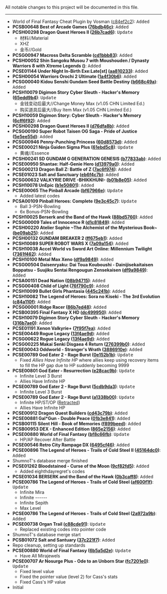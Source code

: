 All notable changes to this project will be documented in this file.
***	
* World of Final Fantasy Cheat Plugin by Vosman ([c84ef2c2](https://github.com/r0ah/vitacheat/commit/c84ef2c2e1d4b9aee928f1527cfd5558752a5042)): <kbd>Added</kbd>
* **PCSB00648 Best of Arcade Games ([76bdb46c](https://github.com/r0ah/vitacheat/commit/76bdb46c150ffcd9d81b9be48537caaf24887d61))**: <kbd>Added</kbd>
* **PCSH00298 Dragon Quest Heroes II ([26b7cad6](https://github.com/r0ah/vitacheat/commit/26b7cad6a40bc57a2fc7d88749a02e8e87b132b4))**: <kbd>Update</kbd>
   * 材料//Material
   * XHZ
   * 金币//Gold
* **PCSG00947 Macross Delta Scramble ([cd1bbb83](https://github.com/r0ah/vitacheat/commit/cd1bbb83af9ac87979e971017c8b390c3cf68d79))**: <kbd>Added</kbd>
* **PCSH00052 Shin Sangoku Musou 7 with Moushouden / Dynasty Warriors 8 with Xtreme Legends ([](https://github.com/r0ah/vitacheat/commit/))**: <kbd>Added</kbd>
* **PCSE01144 Under Night In-Birth Exe:Late[st] ([aa810233](https://github.com/r0ah/vitacheat/commit/aa810233eae7140348d1c207aaa3b740854d7e88))**: <kbd>Added</kbd>
* **PCSH00054 Warriors Orochi 2 Ultimate ([1a4f30b6](https://github.com/r0ah/vitacheat/commit/1a4f30b60966c623b53d0d62a6927a9cb7d5e76e))**: <kbd>Added</kbd>
* **PCSG00040 Kidou Senshi Gundam Seed Battle Destiny ([b668c49a](https://github.com/r0ah/vitacheat/commit/b668c49a78457de92c30f1311ed900bb3102267c))**: <kbd>Added</kbd>
* **PCSH10079 Digimon Story Cyber Sleuth - Hacker's Memory ([65edd9b4](https://github.com/r0ah/vitacheat/commit/65edd9b4fe5de25330b8eed043d088a5f731d2c8))**: <kbd>Update</kbd>
   * 金钱变动后最大//Change Money Max (v1.05 CHN Limited Ed.)
   * 购买道具后最大//Buy Item Max (v1.05 CHN Limited Ed.)
* **PCSH10059 Digimon Story: Cyber Sleuth - Hacker's Memory ([6cff6f92](https://github.com/r0ah/vitacheat/commit/6cff6f9256c68269c92de0c7c4fa6e5869b60189))**: <kbd>Added</kbd>
* **PCSH00298 Dragon Quest Heroes II ([d76dfa8b](https://github.com/r0ah/vitacheat/commit/d76dfa8ba000dad1cee63db0122ab51296594d48))**: <kbd>Added</kbd>
* **PCSG00190 Super Robot Taisen OG Saga - Pride of Justice ([5e5ee55d](https://github.com/r0ah/vitacheat/commit/5e5ee55d7651521c25986907e8a265b695a625ad))**: <kbd>Added</kbd>
* **PCSG00946 Penny-Punching Princess ([60d8573d](https://github.com/r0ah/vitacheat/commit/60d8573d0e328c828d02da7af6abae4dbf493067))**: <kbd>Added</kbd>
* **PCSE00021 Ninja Gaiden Sigma Plus ([61ebd5c8](https://github.com/r0ah/vitacheat/commit/61ebd5c877f46e18e4479f7903cc620f1c3f8df6))**: <kbd>Update</kbd>
   * 黄魂//Essence
* **PCSH00241 SD GUNDAM G GENERATION GENESIS ([b77833ab](https://github.com/r0ah/vitacheat/commit/b77833ab0b10a2562aca5ce6eda4c09bbd30a354))**: <kbd>Added</kbd>
* **PCSE00950 Shantae: Half-Genie Hero ([d13979a0](https://github.com/r0ah/vitacheat/commit/d13979a03b73b5470208f0a5d8cca5b9b0a82d37))**: <kbd>Added</kbd>
* **PCSG00213 Dragon Ball Z: Battle of Z ([7ac6f974](https://github.com/r0ah/vitacheat/commit/7ac6f974b4847773585cba57ee02617ef2e54d18))**: <kbd>Added</kbd>
* **PCSE01023 Salt and Sanctuary ([eb6f4c7b](https://github.com/r0ah/vitacheat/commit/eb6f4c7bca9425e0bf2476454d5c2c3a7e613341))**: <kbd>Added</kbd>
* **PCSG00632 VALKYRIE DRIVE -BHIKKHUNI- ([b01b8e05](https://github.com/r0ah/vitacheat/commit/b01b8e05809b1230474a2646a4e5614561d476ad))**: <kbd>Added</kbd>
* **PCSH10078 UnEpic ([b1e50801](https://github.com/r0ah/vitacheat/commit/b1e50801eab6e23377627fca6ed62e9569a55d5d))**: <kbd>Added</kbd>
* **PCSE00065 The Pinball Arcade ([bf67966e](https://github.com/r0ah/vitacheat/commit/bf67966eebef1b5d4695b6316daa81e1bd4c8d23))**: <kbd>Update</kbd>
   * Added latest codes
* **PCSA00109 Pinball Heroes: Complete ([9e3c45c7](https://github.com/r0ah/vitacheat/commit/9e3c45c7885d98709101ac3605dfb18e52ad8451))**: <kbd>Update</kbd>
   * Ball 3-PSN-Bowling
   * 6x Bonus-PSN-Bowling
* **PCSH10025 Berserk and the Band of the Hawk ([88bd5760](https://github.com/r0ah/vitacheat/commit/88bd57602d7a3c9d8711131de6bee722456fdc24))**: <kbd>Added</kbd>
* **PCSG00009 Tales of Innocence R ([d1c81849](https://github.com/r0ah/vitacheat/commit/d1c81849e2538d43b1196ec1874874180b599e5b))**: <kbd>Added</kbd>
* **PCSH00220 Atelier Sophie ~The Alchemist of the Mysterious Book~ ([be09ab25](https://github.com/r0ah/vitacheat/commit/be09ab257a0d2f38d46ad021c0e0babc49bf8973))**: <kbd>Added</kbd>
* **PCSH00132 GUNDAM BREAKER 2 ([ff675eb1](https://github.com/r0ah/vitacheat/commit/ff675eb1e6109aa9ae8fafc751b19305898992ce))**: <kbd>Added</kbd>
* **PCSH10089 SUPER ROBOT WARS X ([7a09a154](https://github.com/r0ah/vitacheat/commit/7a09a154aa5cce735984e40e8fb5bdf7c1c4f7f3))**: <kbd>Added</kbd>
* **PCSH10038 Accel World vs Sword Art Online: Millennium Twilight ([7361f462](https://github.com/r0ah/vitacheat/commit/7361f462630a77425c1f236280af3a0f07e61ef7))**: <kbd>Added</kbd>
* **PCSH10100 Metal Max Xeno ([df9a9849](https://github.com/r0ah/vitacheat/commit/df9a9849537826a2ee5b6e0d92c23ed3a6be1cf1))**: <kbd>Added</kbd>
* **PCSG00504 Daisenryaku: Dai Toua Kouboushi - Dainijisekaitaisen Boppatsu - Suujiku Sentai Rengougun Zensekaisen ([df9a9849](https://github.com/r0ah/vitacheat/commit/df9a9849537826a2ee5b6e0d92c23ed3a6be1cf1))**: <kbd>Added</kbd>
* **PCSA00151 Dead Nation ([08b94715](https://github.com/r0ah/vitacheat/commit/08b9471516fb12a6d92030ed0892851d7f26c6d9))**: <kbd>Added</kbd>
* **PCSG00408 Child of Light ([76f790c9](https://github.com/r0ah/vitacheat/commit/76f790c971e8d0fe3f5191ff7daf2c5ff84bd93c))**: <kbd>Added</kbd>
* **PCSH10099 Bullet Girls Phantasia ([445c241b](https://github.com/r0ah/vitacheat/commit/445c241b51ef5f1648bb15ffdf8efd073b38f0a1))**: <kbd>Added</kbd>
* **PCSH10082 The Legend of Heroes: Sora no Kiseki - The 3rd Evolution ([c84a110f](https://github.com/r0ah/vitacheat/commit/c84a110f3e9d9474de4b9c0dd553e06eee35acb4))**: <kbd>Added</kbd>
* **PCSG00001 Ridge Racer ([86b7ed48](https://github.com/r0ah/vitacheat/commit/86b7ed48038b1c7f551768e943b71f018c44125a))**: <kbd>Added</kbd>
* **PCSB00395 Final Fantasy X HD ([dc499950](https://github.com/r0ah/vitacheat/commit/dc499950484fa6ab371713b246918aa84acb4add))**: <kbd>Added</kbd>
* **PCSH10079 Digimon Story Cyber Sleuth - Hacker's Memory ([316b7ae0](https://github.com/r0ah/vitacheat/commit/316b7ae01a4f42f27ea06821bf9e01cdca16717a))**: <kbd>Added</kbd>
* **PCSE01191 Xenon Valkyrie+ ([7f95f7ea](https://github.com/r0ah/vitacheat/commit/7f95f7eaaa6aee98e0c625ea1781fd1d4ad48c8c))**: <kbd>Added</kbd>
* **PCSE00449 Rogue Legacy ([13f4ae9d](https://github.com/r0ah/vitacheat/commit/13f4ae9d2f402939d57cfaf25413c2f4214fbedc))**: <kbd>Added</kbd>
* **PCSG00622 Rogue Legacy ([13f4ae9d](https://github.com/r0ah/vitacheat/commit/13f4ae9d2f402939d57cfaf25413c2f4214fbedc))**: <kbd>Added</kbd>
* **PCSG00225 Makai Senki Disgaea 4 Return ([276399b0](https://github.com/r0ah/vitacheat/commit/276399b0691e43d12ee3d9f660a01f09bafef332))**: <kbd>Added</kbd>
* **PCSE00043 Oddworld - Stranger's Wrath ([3886910e](https://github.com/r0ah/vitacheat/commit/3886910e904aaaaf8522eb55c9a6b040cd4f2191))**: <kbd>Added</kbd>
* **PCSE00789 God Eater 2 - Rage Burst ([0e152b1b](https://github.com/r0ah/vitacheat/commit/0e152b1b1a25469f28214062f2f02309107c4ec2))**: <kbd>Update</kbd>
   * Fixed _Allies Have Infinite HP_ where allies keep using recovery items to fill the HP gap due to HP suddenly becoming 9999
* **PCSE00801 God Eater - Resurrection ([e28cac9b](https://github.com/r0ah/vitacheat/commit/e28cac9bcbdbad052bd732da5c4368d931635c85))**: <kbd>Update</kbd>
   * Infinite Level 3 Burst
   * Allies Have Infinite HP
* **PCSE00789 God Eater 2 - Rage Burst ([5cdb9da3](https://github.com/r0ah/vitacheat/commit/5cdb9da384d1d7d08d9d0ae5316f5830cfa927bc))**: <kbd>Update</kbd>
   * Infinite Level 3 Burst
* **PCSE00789 God Eater 2 - Rage Burst ([a1338b00](https://github.com/r0ah/vitacheat/commit/a1338b004cffc113de707782b52f3b755d395cc1))**: <kbd>Update</kbd>
   * Infinite HP/ST/OP ([Retracted](https://github.com/r0ah/vitacheat/commit/6ff641c937365cab80407fc78600bdeeb4c6c20d))
   * Allies Have Infinite HP
* **PCSE00912 Dragon Quest Builders ([cd43c79b](https://github.com/r0ah/vitacheat/commit/cd43c79bf32d3caee339c28ef0f63c5483372858))**: <kbd>Added</kbd>
* **PCSE00881 Gal*Gun - Double Peace ([01b3e841](https://github.com/r0ah/vitacheat/commit/01b3e841bbce7a8e711162d7e03909e28868102c))**: <kbd>Added</kbd>
* **PCSB00115 Silent Hill - Book of Memories ([f899beed](https://github.com/r0ah/vitacheat/commit/f899beed35393371dd02e2bef7d6edc579410312))**: <kbd>Added</kbd>
* **PCSB00953 DEX - Enhanced Edition ([865e2156](https://github.com/r0ah/vitacheat/commit/865e21566040d77e2cdea1de82ae7edfd3cf6c97))**: <kbd>Added</kbd>
* **PCSE00880 World of Final Fantasy ([bf8c66fb](https://github.com/r0ah/vitacheat/commit/bf8c66fb5ba7417b102517d10e1e6927f16da81e))**: <kbd>Update</kbd>
   * HP/AP Recover After Battle
* **PCSE00546 Retro City Rampage DX ([6495cf46](https://github.com/r0ah/vitacheat/commit/6495cf46cfbbb3273d3d62581423efe649920449))**: <kbd>Added</kbd>
* **PCSE00896 The Legend of Heroes - Trails of Cold Steel II ([45164dc0](https://github.com/r0ah/vitacheat/commit/45164dc0e91b7b0fa8da08b368680d25c8aae0a2))**: <kbd>Added</kbd>
* ShumnoT's database merge finished
* **PCSE01262 Bloodstained - Curse of the Moon ([9cf82fd5](https://github.com/r0ah/vitacheat/commit/9cf82fd519bcc5a4c51fa4cb987f3eb266d1b5fd))**: <kbd>Added</kbd>
   * Added eighthdayregret's codes
* **PCSE01034 BERSERK and the Band of the Hawk ([0b3caff8](https://github.com/r0ah/vitacheat/commit/0b3caff8d647395154f2b56556bb70affcfa2c63))**: <kbd>Added</kbd>
* **PCSE00786 The Legend of Heroes - Trails of Cold Steel ([af600f1f](https://github.com/r0ah/vitacheat/commit/af600f1f116f0fd412cd58af01a0ee956d2a2554))**: <kbd>Update</kbd>
   * Infinite Mira
   * Infinite ------
   * Infinite Sepith
   * Max Level
* **PCSE00786 The Legend of Heroes - Trails of Cold Steel ([2a972a9b](https://github.com/r0ah/vitacheat/commit/2a972a9b1c5dfcf623d3ea5ddd845e54754d7ea2))**: <kbd>Added</kbd>
* **PCSE00738 Organ Trail ([c88cde91](https://github.com/r0ah/vitacheat/commit/c88cde91d078d5bb47eba72d635704a414ab7494))**: <kbd>Update</kbd>
   * Replaced existing codes into pointer code
* ShumnoT's database merge start
* **PCSB01072 Salt and Santuary ([37c221f7](https://github.com/r0ah/vitacheat/commit/37c221f7f2f53abb9695a7d516845c05871356ac))**: <kbd>Added</kbd>
* Repo cleanup, setting up standards
* **PCSE00880 World of Final Fantasy ([6b5a5d2e](https://github.com/r0ah/vitacheat/commit/6b5a5d2ebead2e3ab6fd3999e6f292f7c5da9cf8))**: <kbd>Update</kbd>
   * Have All Mirajewels
* **PCSE00707 Ar Nosurge Plus - Ode to an Unborn Star ([fc7201e0](https://github.com/r0ah/vitacheat/commit/fc7201e0f6ed10748a073c4c945c10bb4d6d0a15))**: <kbd>Update</kbd>
   * Fixed level value
   * Fixed the pointer value (level 2) for Cass's stats
   * Fixed Cass's HP value
* Initial